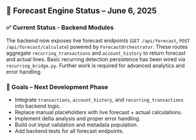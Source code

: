 
## 🔄 Forecast Engine Status – June 6, 2025

### ✅ Current Status - Backend Modules

The backend now exposes live forecast endpoints (`GET /api/forecast`, `POST /api/forecast/calculate`) powered by `ForecastOrchestrator`. These routes aggregate `recurring_transactions` and `account_history` to return forecast and actual lines. Basic recurring detection persistence has been wired via `recurring_bridge.py`. Further work is required for advanced analytics and error handling.

### 🌟 Goals – Next Development Phase

* Integrate `transactions`, `account_history`, and `recurring_transactions` into backend logic.
* Replace manual placeholders with live forecast + actual calculations.
* Implement delta analysis and proper error handling.
* Build out input validation and metadata population.
* Add backend tests for all forecast endpoints.
